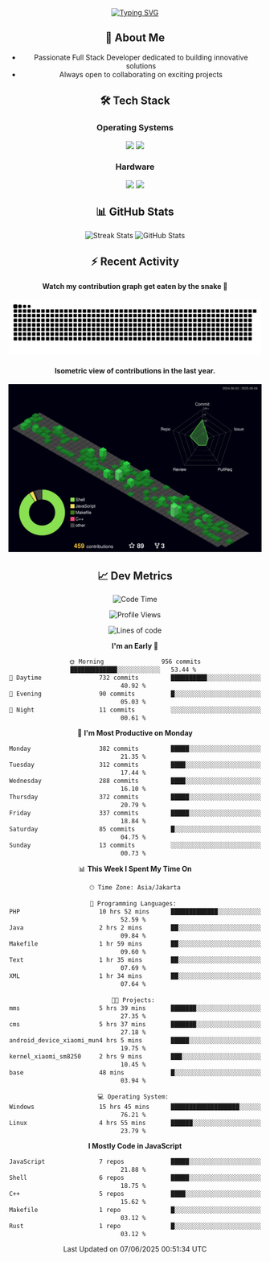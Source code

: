 <div align="center" style="max-width: 900px; margin: auto;">
<a href="https://github.com/thunderkex">
  <img src="https://readme-typing-svg.herokuapp.com?font=Fira+Code&pause=1000&center=true&vCenter=true&width=435&lines=Ha+ha!+I+am+here!;Told+you+a+storm+was+coming!" alt="Typing SVG" />
</a>

## 👋 About Me
- Passionate Full Stack Developer dedicated to building innovative solutions
- Always open to collaborating on exciting projects

## 🛠️ Tech Stack
### Operating Systems
<a href="#"><img src="https://img.shields.io/badge/Linux-FCC624?style=flat&logo=linux&logoColor=black"></a>
<a href="#"><img src="https://img.shields.io/badge/Windows-0078D6?style=flat&logo=windows&logoColor=white"></a>

### Hardware
<a href="#"><img src="https://img.shields.io/badge/Raspberry%20Pi-C51A4A?style=flat&logo=raspberrypi&logoColor=white"></a>
<a href="#"><img src="https://img.shields.io/badge/Arduino-00979D?style=flat&logo=Arduino&logoColor=white"></a>

## 📊 GitHub Stats
<div align="center">
  <img src="https://streak-stats.demolab.com?user=thunderkex&theme=tokyonight-duo&border_radius=20" alt="Streak Stats" />
  <img src="https://github-readme-stats.vercel.app/api?username=thunderkex&show_icons=true&theme=tokyonight&border_radius=20" alt="GitHub Stats" />
</div>

## ⚡ Recent Activity
<h4>Watch my contribution graph get eaten by the snake 🐍</h4>
<img width="600em" alt="thunderkex's Github commit snake" src="https://raw.githubusercontent.com/thunderkex/thunderkex/output/grid-snake-ov.svg" />

<h4>Isometric view of contributions in the last year.</h4>
<a href="./profile-3d-contrib/profile-night-green.svg">
	<img width="600em" src="./profile-3d-contrib/profile-night-green.svg">
</a>

## 📈 Dev Metrics
<!--START_SECTION:waka-->
![Code Time](http://img.shields.io/badge/Code%20Time-1%2C314%20hrs%2039%20mins-blue)

![Profile Views](http://img.shields.io/badge/Profile%20Views-0-blue)

![Lines of code](https://img.shields.io/badge/From%20Hello%20World%20I%27ve%20Written-3.4%20million%20lines%20of%20code-blue)

**I'm an Early 🐤** 

```text
🌞 Morning                956 commits         █████████████░░░░░░░░░░░░   53.44 % 
🌆 Daytime                732 commits         ██████████░░░░░░░░░░░░░░░   40.92 % 
🌃 Evening                90 commits          █░░░░░░░░░░░░░░░░░░░░░░░░   05.03 % 
🌙 Night                  11 commits          ░░░░░░░░░░░░░░░░░░░░░░░░░   00.61 % 
```
📅 **I'm Most Productive on Monday** 

```text
Monday                   382 commits         █████░░░░░░░░░░░░░░░░░░░░   21.35 % 
Tuesday                  312 commits         ████░░░░░░░░░░░░░░░░░░░░░   17.44 % 
Wednesday                288 commits         ████░░░░░░░░░░░░░░░░░░░░░   16.10 % 
Thursday                 372 commits         █████░░░░░░░░░░░░░░░░░░░░   20.79 % 
Friday                   337 commits         █████░░░░░░░░░░░░░░░░░░░░   18.84 % 
Saturday                 85 commits          █░░░░░░░░░░░░░░░░░░░░░░░░   04.75 % 
Sunday                   13 commits          ░░░░░░░░░░░░░░░░░░░░░░░░░   00.73 % 
```


📊 **This Week I Spent My Time On** 

```text
🕑︎ Time Zone: Asia/Jakarta

💬 Programming Languages: 
PHP                      10 hrs 52 mins      █████████████░░░░░░░░░░░░   52.59 % 
Java                     2 hrs 2 mins        ██░░░░░░░░░░░░░░░░░░░░░░░   09.84 % 
Makefile                 1 hr 59 mins        ██░░░░░░░░░░░░░░░░░░░░░░░   09.60 % 
Text                     1 hr 35 mins        ██░░░░░░░░░░░░░░░░░░░░░░░   07.69 % 
XML                      1 hr 34 mins        ██░░░░░░░░░░░░░░░░░░░░░░░   07.64 % 

🐱‍💻 Projects: 
mms                      5 hrs 39 mins       ███████░░░░░░░░░░░░░░░░░░   27.35 % 
cms                      5 hrs 37 mins       ███████░░░░░░░░░░░░░░░░░░   27.18 % 
android_device_xiaomi_mun4 hrs 5 mins        █████░░░░░░░░░░░░░░░░░░░░   19.75 % 
kernel_xiaomi_sm8250     2 hrs 9 mins        ███░░░░░░░░░░░░░░░░░░░░░░   10.45 % 
base                     48 mins             █░░░░░░░░░░░░░░░░░░░░░░░░   03.94 % 

💻 Operating System: 
Windows                  15 hrs 45 mins      ███████████████████░░░░░░   76.21 % 
Linux                    4 hrs 55 mins       ██████░░░░░░░░░░░░░░░░░░░   23.79 % 
```

**I Mostly Code in JavaScript** 

```text
JavaScript               7 repos             █████░░░░░░░░░░░░░░░░░░░░   21.88 % 
Shell                    6 repos             █████░░░░░░░░░░░░░░░░░░░░   18.75 % 
C++                      5 repos             ████░░░░░░░░░░░░░░░░░░░░░   15.62 % 
Makefile                 1 repo              █░░░░░░░░░░░░░░░░░░░░░░░░   03.12 % 
Rust                     1 repo              █░░░░░░░░░░░░░░░░░░░░░░░░   03.12 % 
```




 Last Updated on 07/06/2025 00:51:34 UTC
<!--END_SECTION:waka-->
</div>
